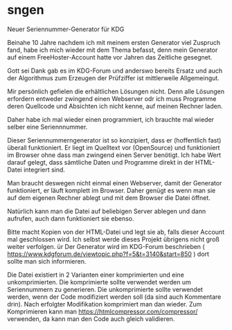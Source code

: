 # sngen
Neuer Seriennummer-Generator für KDG

Beinahe 10 Jahre nachdem ich mit meinem ersten Generator viel Zuspruch fand, habe ich mich wieder mit dem Thema 
befasst, denn mein Generator auf einem FreeHoster-Account hatte vor Jahren das Zeitliche gesegnet. 

Gott sei Dank gab es im KDG-Forum und anderswo bereits Ersatz und auch der Algorithmus zum Erzeugen der
Prüfziffer ist mittlerweile Allgemeingut.

Mir persönlich gefielen die erhältlichen Lösungen nicht. Denn alle Lösungen erfordern entweder zwingend einen 
Webserver odr ich muss Programme deren Quellcode und Absichten ich nicht kenne, auf meinen Rechner laden.

Daher habe ich mal wieder einen programmiert, ich brauchte mal wieder selber eine Seriennnummer.

Dieser Seriennummerngenerator ist so konzipiert, dass er (hoffentlich fast) überall funktioniert.
Er liegt im Quelltext vor (OpenSource) und funktioniert im Browser ohne dass man zwingend einen Server benötigt.
Ich habe Wert darauf gelegt, dass sämtliche Daten und Programme direkt in der HTML-Datei integriert sind.

Man braucht deswegen nicht einmal einen Webserver, damit der Generator funktioniert, er läuft komplett im Browser. 
Daher genügt es wenn man sie auf dem eigenen Rechner ablegt und mit dem Browser die Datei öffnet.

Natürlich kann man die Datei auf beliebigen Server ablegen und dann aufrufen, auch dann funktioniert sie ebenso.

Bitte macht Kopien von der HTML-Datei und legt sie ab, falls dieser Account mal geschlossen wird.
Ich selbst werde dieses Projekt übrigens nicht groß weiter verfolgen.
ür 
Der Generator wird im KDG-Forum beschrieben ( https://www.kdgforum.de/viewtopic.php?f=5&t=3140&start=850 ) dort 
sollte man sich informieren.

Die Datei existiert in 2 Varianten einer komprimierten und eine unkomprimierten.
Die komprimierte sollte verwendet werden um Seriennummern zu generieren.
Die unkomprimierte sollte verwendet werden, wenn der Code modifiziert werden soll (da sind auch Kommentare drin).
Nach erfolgter Modifikation komprimiert man dan wieder.
Zum Komprimieren kann man https://htmlcompressor.com/compressor/ verwenden, da kann man den Code auch gleich validieren.

